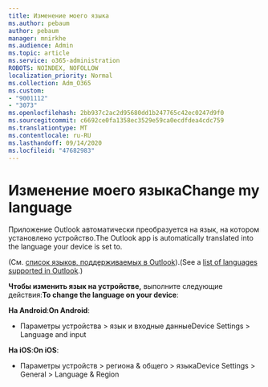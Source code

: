 ```yaml
---
title: Изменение моего языка
ms.author: pebaum
author: pebaum
manager: mnirkhe
ms.audience: Admin
ms.topic: article
ms.service: o365-administration
ROBOTS: NOINDEX, NOFOLLOW
localization_priority: Normal
ms.collection: Adm_O365
ms.custom:
- "9001112"
- "3073"
ms.openlocfilehash: 2bb937c2ac2d95680dd1b247765c42ec0247d9f0
ms.sourcegitcommit: c6692ce0fa1358ec3529e59ca0ecdfdea4cdc759
ms.translationtype: MT
ms.contentlocale: ru-RU
ms.lasthandoff: 09/14/2020
ms.locfileid: "47682983"
---
```

# <a name="change-my-language"></a><span data-ttu-id="29737-102">Изменение моего языка</span><span class="sxs-lookup"><span data-stu-id="29737-102">Change my language</span></span>

<span data-ttu-id="29737-103">Приложение Outlook автоматически преобразуется на язык, на котором установлено устройство.</span><span class="sxs-lookup"><span data-stu-id="29737-103">The Outlook app is automatically translated into the language your device is set to.</span></span> 

<span data-ttu-id="29737-104">(См. [список языков, поддерживаемых в Outlook](https://acompli.helpshift.com/a/outlook/?s=general-questions&f=in-which-languages-is-your-app-translated)).</span><span class="sxs-lookup"><span data-stu-id="29737-104">(See a [list of languages supported in Outlook](https://acompli.helpshift.com/a/outlook/?s=general-questions&f=in-which-languages-is-your-app-translated).)</span></span> 

<span data-ttu-id="29737-105">**Чтобы изменить язык на устройстве,** выполните следующие действия:</span><span class="sxs-lookup"><span data-stu-id="29737-105">**To change the language on your device**:</span></span> 

<span data-ttu-id="29737-106">**На Android**:</span><span class="sxs-lookup"><span data-stu-id="29737-106">**On Android**:</span></span> 

- <span data-ttu-id="29737-107">Параметры устройства > язык и входные данные</span><span class="sxs-lookup"><span data-stu-id="29737-107">Device Settings > Language and input</span></span> 

<span data-ttu-id="29737-108">**На iOS**:</span><span class="sxs-lookup"><span data-stu-id="29737-108">**On iOS**:</span></span> 

- <span data-ttu-id="29737-109">Параметры устройств > региона & общего > языка</span><span class="sxs-lookup"><span data-stu-id="29737-109">Device Settings > General > Language & Region</span></span> 

